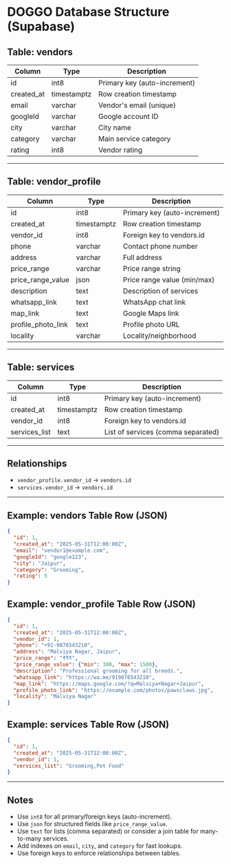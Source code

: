 # DOGGO Database Structure (Supabase)

## Table: vendors

| Column     | Type        | Description                  |
| ---------- | ----------- | ---------------------------- |
| id         | int8        | Primary key (auto-increment) |
| created_at | timestamptz | Row creation timestamp       |
| email      | varchar     | Vendor's email (unique)      |
| googleId   | varchar     | Google account ID            |
| city       | varchar     | City name                    |
| category   | varchar     | Main service category        |
| rating     | int8        | Vendor rating                |

---

## Table: vendor_profile

| Column             | Type        | Description                  |
| ------------------ | ----------- | ---------------------------- |
| id                 | int8        | Primary key (auto-increment) |
| created_at         | timestamptz | Row creation timestamp       |
| vendor_id          | int8        | Foreign key to vendors.id    |
| phone              | varchar     | Contact phone number         |
| address            | varchar     | Full address                 |
| price_range        | varchar     | Price range string           |
| price_range_value  | json        | Price range value (min/max)  |
| description        | text        | Description of services      |
| whatsapp_link      | text        | WhatsApp chat link           |
| map_link           | text        | Google Maps link             |
| profile_photo_link | text        | Profile photo URL            |
| locality           | varchar     | Locality/neighborhood        |

---

## Table: services

| Column        | Type        | Description                        |
| ------------- | ----------- | ---------------------------------- |
| id            | int8        | Primary key (auto-increment)       |
| created_at    | timestamptz | Row creation timestamp             |
| vendor_id     | int8        | Foreign key to vendors.id          |
| services_list | text        | List of services (comma separated) |

---

## Relationships

- `vendor_profile.vendor_id` → `vendors.id`
- `services.vendor_id` → `vendors.id`

---

## Example: vendors Table Row (JSON)

```json
{
  "id": 1,
  "created_at": "2025-05-31T12:00:00Z",
  "email": "vendor1@example.com",
  "googleId": "google123",
  "city": "Jaipur",
  "category": "Grooming",
  "rating": 5
}
```

## Example: vendor_profile Table Row (JSON)

```json
{
  "id": 1,
  "created_at": "2025-05-31T12:00:00Z",
  "vendor_id": 1,
  "phone": "+91-9876543210",
  "address": "Malviya Nagar, Jaipur",
  "price_range": "₹₹₹",
  "price_range_value": {"min": 300, "max": 1500},
  "description": "Professional grooming for all breeds.",
  "whatsapp_link": "https://wa.me/919876543210",
  "map_link": "https://maps.google.com/?q=Malviya+Nagar+Jaipur",
  "profile_photo_link": "https://example.com/photos/pawsclaws.jpg",
  "locality": "Malviya Nagar"
}
```

## Example: services Table Row (JSON)

```json
{
  "id": 1,
  "created_at": "2025-05-31T12:00:00Z",
  "vendor_id": 1,
  "services_list": "Grooming,Pet Food"
}
```

---

## Notes

- Use `int8` for all primary/foreign keys (auto-increment).
- Use `json` for structured fields like `price_range_value`.
- Use `text` for lists (comma separated) or consider a join table for many-to-many services.
- Add indexes on `email`, `city`, and `category` for fast lookups.
- Use foreign keys to enforce relationships between tables.
